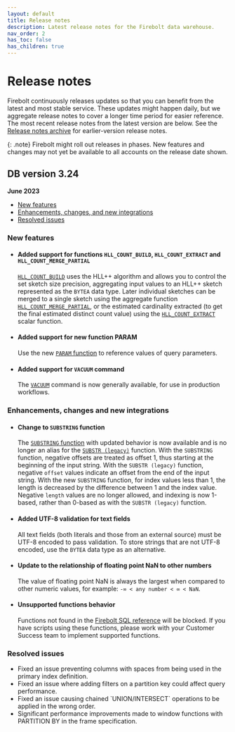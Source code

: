 ```yaml
---
layout: default
title: Release notes
description: Latest release notes for the Firebolt data warehouse.
nav_order: 2
has_toc: false
has_children: true
---
```


# Release notes

Firebolt continuously releases updates so that you can benefit from the latest and most stable service. These updates might happen daily, but we aggregate release notes to cover a longer time period for easier reference. The most recent release notes from the latest version are below. See the [Release notes archive](../release-notes/release-notes-archive.md) for earlier-version release notes.

{: .note}
Firebolt might roll out releases in phases. New features and changes may not yet be available to all accounts on the release date shown.


## DB version 3.24
**June 2023**

* [New features](#new-features)
* [Enhancements, changes, and new integrations](#enhancements-changes-and-new-integrations)
* [Resolved issues](#resolved-issues)
  
### New features

* #### <!--- FIR-18691 —--> Added support for functions `HLL_COUNT_BUILD`, `HLL_COUNT_EXTRACT` and `HLL_COUNT_MERGE_PARTIAL`

  [`HLL_COUNT_BUILD`](../sql-reference/functions-reference/hll-count-build.md) uses the HLL++ algorithm and allows you to control the set sketch size precision, aggregating input values to an HLL++ sketch represented as the `BYTEA` data type. Later individual sketches can be merged to a single sketch using the aggregate function [`HLL_COUNT_MERGE_PARTIAL`](../sql-reference/functions-reference/hll-count-merge-partial.md), or the estimated cardinality extracted (to get the final estimated distinct count value) using the [`HLL_COUNT_EXTRACT`](../sql-reference/functions-reference/hll-count-extract.md) scalar function.

* #### <!--- FIR-21223 ---> Added support for new function PARAM

  Use the new [`PARAM` function](../sql-reference/functions-reference/param.md) to reference values of query parameters. 

* #### Added support for `VACUUM` command

  The [`VACUUM`](../sql-reference/commands/vacuum.md) command is now generally available, for use in production workflows. 

### Enhancements, changes and new integrations

* #### <!--- FIR-18869 ---> Change to `SUBSTRING` function

  The [`SUBSTRING` function](../sql-reference/functions-reference/substring.md) with updated behavior is now available and is no longer an alias for the [`SUBSTR (legacy)`](../sql-reference/functions-reference/substr.md) function. With the `SUBSTRING` function, negative offsets are treated as offset 1, thus starting at the beginning of the input string. With the `SUBSTR (legacy)` function, negative `offset` values indicate an offset from the end of the input string. With the new `SUBSTRING` function, for index values less than 1, the length is decreased by the difference between 1 and the index value. Negative `length` values are no longer allowed, and indexing is now 1-based, rather than 0-based as with the `SUBSTR (legacy)` function.

* #### <!--- FIR-22195 ---> Added UTF-8 validation for text fields

  All text fields (both literals and those from an external source) must be UTF-8 encoded to pass validation. To store strings that are not UTF-8 encoded, use the `BYTEA` data type as an alternative. 

* #### <!--- FIR-23522 ---> Update to the relationship of floating point NaN to other numbers

  The value of floating point NaN is always the largest when compared to other numeric values, for example: 
  `-∞ < any number < ∞ < NaN`.

* #### <!--- FIR-10918 ---> Unsupported functions behavior

  Functions not found in the [Firebolt SQL reference](../sql-reference/functions-reference/index.md) will be blocked. If you have scripts using these functions, please work with your Customer Success team to implement supported functions.

### Resolved issues

  * <!--- FIR-24007 ---> Fixed an issue preventing columns with spaces from being used in the primary index definition.

  * <!--- FIR-23842 ---> Fixed an issue where adding filters on a partition key could affect query performance.

  * <!--- FIR-22286 ---> Fixed an issue causing chained `UNION/INTERSECT` operations to be applied in the wrong order.

  * <!--- FIR-17472 ---> Significant performance improvements made to window functions with PARTITION BY in the frame specification.
